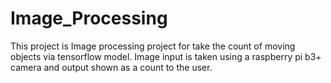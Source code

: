 # Image_Processing
This project is Image processing project for take the count of moving objects via tensorflow model. Image input is taken using a raspberry pi b3+ camera and output shown as a count to the user.
